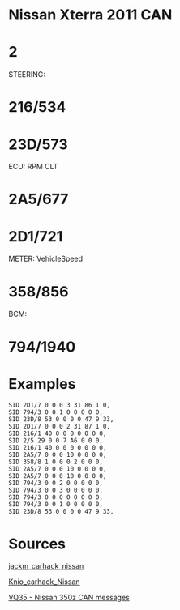 # Nissan Xterra 2011 CAN

# 2

STEERING:

# 216/534

# 23D/573

ECU: RPM CLT

# 2A5/677

# 2D1/721

METER: VehicleSpeed

# 358/856

BCM:

# 794/1940

# Examples

```
SID 2D1/7 0 0 0 3 31 86 1 0,
SID 794/3 0 0 1 0 0 0 0 0,
SID 23D/8 53 0 0 0 0 47 9 33,
SID 2D1/7 0 0 0 2 31 87 1 0,
SID 216/1 40 0 0 0 0 0 0 0,
SID 2/5 29 0 0 7 A6 0 0 0,
SID 216/1 40 0 0 0 0 0 0 0,
SID 2A5/7 0 0 0 10 0 0 0 0,
SID 358/8 1 0 0 0 2 0 0 0,
SID 2A5/7 0 0 0 10 0 0 0 0,
SID 2A5/7 0 0 0 10 0 0 0 0,
SID 794/3 0 0 2 0 0 0 0 0,
SID 794/3 0 0 3 0 0 0 0 0,
SID 794/3 0 0 0 0 0 0 0 0,
SID 794/3 0 0 1 0 0 0 0 0,
SID 23D/8 53 0 0 0 0 47 9 33,
```

# Sources

[jackm_carhack_nissan](jackm_carhack_nissan)

[Knio_carhack_Nissan](Knio_carhack_Nissan)

[VQ35 - Nissan 350z CAN messages](https://forum.autosportlabs.com/viewtopic.php?p=29166)
